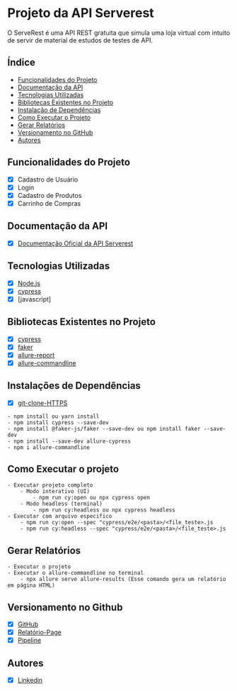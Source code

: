 # Projeto da API Serverest

O ServeRest é uma API REST gratuita que simula uma loja virtual com intuito de servir de material de estudos de testes de API.

## Índice
- <a href="#funcionalidades">Funcionalidades do Projeto</a>
- <a href="#documentacao">Documentação da API</a>
- <a href="#tecnologias">Tecnologias Utilizadas</a>
- <a href="#bibliotecas">Bibliotecas Existentes no Projeto</a>
- <a href="#dependencias">Instalação de Dependências</a>
- <a href="#rodar">Como Executar o Projeto</a>
- <a href="#relatorios">Gerar Relatórios</a>
- <a href="#github">Versionamento no GitHub</a>
- <a href="#autores">Autores</a>

## Funcionalidades do Projeto
- [x] Cadastro de Usuário
- [x] Login
- [x] Cadastro de Produtos
- [x] Carrinho de Compras

## Documentação da API
- [x] [Documentação Oficial da API Serverest](https://serverest.dev/#/)

## Tecnologias Utilizadas

- [x] [Node.js](https://nodejs.org/en/download/prebuilt-installer)
- [x] [cypress](https://docs.cypress.io/app/get-started/install-cypress)
- [x] [javascript]

## Bibliotecas Existentes no Projeto

- [x] [cypress](https://docs.cypress.io/app/get-started/install-cypress)
- [x] [faker](https://fakerjs.dev/guide/)
- [x] [allure-report](https://allurereport.org/docs/cypress/)
- [x] [allure-commandline](https://www.npmjs.com/package/allure-commandline)

## Instalações de Dependências

- [x] [git-clone-HTTPS](https://github.com/jairoalm/desafio-cypress-api.git)

```
- npm install ou yarn install
- npm install cypress --save-dev
- npm install @faker-js/faker --save-dev ou npm install faker --save-dev
- npm install --save-dev allure-cypress
- npm i allure-commandline

```

## Como Executar o projeto
```
- Executar projeto completo
    - Modo interativo (UI)
        - npm run cy:open ou npx cypress open
    - Modo headless (terminal)
        - npm run cy:headless ou npx cypress headless
- Executar com arquivo especifico
    - npm run cy:open --spec "cypress/e2e/<pasta>/<file_teste>.js
    - npm run cy:headless --spec "cypress/e2e/<pasta>/<file_teste>.js

```
## Gerar Relatórios
```
- Executar o projeto
- Executar o allure-commandline no terminal
    - npx allure serve allure-results (Esse comando gera um relatório em página HTML)
```

## Versionamento no Github

- [x] [GitHub](https://github.com/jairoalm/desafio-cypress-api)
- [x] [Relatório-Page](https://github.com/jairoalm/desafio-cypress-api/settings/pages)
- [x] [Pipeline](https://github.com/jairoalm/desafio-cypress-api/actions)

## Autores
- [x] [Linkedin](https://www.linkedin.com/in/jairoalmeidamonteiro/)
